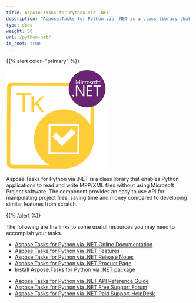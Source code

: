 ```yaml
---
title: Aspose.Tasks for Python via .NET
description: "Aspose.Tasks for Python via .NET is a class library that enables Python applications to create, modify, convert MPP and Primavera XML files."
type: docs
weight: 30
url: /python-net/
is_root: true
---
```


{{% alert color="primary" %}}

![Aspose.Tasks for Python via .NET Product Logo](home_1.png)

Aspose.Tasks for Python via .NET is a class library that enables Python applications to read and write MPP/XML files without using Microsoft Project software. The component provides an easy to use API for manipulating project files, saving time and money compared to developing similar features from scratch.

{{% /alert %}}

The following are the links to some useful resources you may need to accomplish your tasks.

- [Aspose.Tasks for Python via .NET Online Documentation](/tasks/python-net/) 
- [Aspose.Tasks for Python via .NET Features](/tasks/python-net/product-overview/)
- [Aspose.Tasks for Python via .NET Release Notes](/tasks/python-net/release-notes/)
- [Aspose.Tasks for Python via .NET Product Page](https://products.aspose.com/tasks/python-net)
- [Install Aspose.Tasks for Python via .NET package](https://releases.aspose.com/tasks/python-net/)
<!-- [Download Examples at GitHub Repository](https://github.com/aspose-tasks/Aspose.Tasks-for-Python-net) -->
- [Aspose.Tasks for Python via .NET API Reference Guide](https://reference.aspose.com/tasks/python-net)
- [Aspose.Tasks for Python via .NET Free Support Forum](https://forum.aspose.com/c/tasks/15) 
- [Aspose.Tasks for Python via .NET Paid Support HelpDesk](https://helpdesk.aspose.com/)
